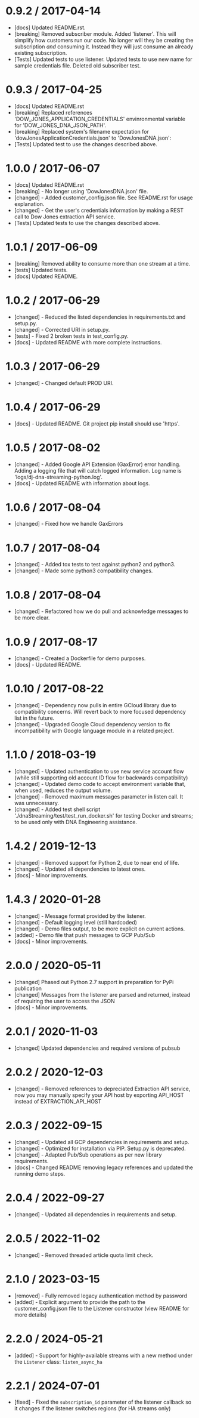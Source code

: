 0.9.2 / 2017-04-14
==================
- [docs] Updated README.rst. 
- [breaking] Removed subscriber module. Added 'listener'. This will simplify how customers run our code. No longer will they be creating
the subscription *and* consuming it. Instead they will just consume an already existing subscription.
- [Tests] Updated tests to use listener. Updated tests to use new name for sample credentials file. Deleted old subscriber test.

0.9.3 / 2017-04-25
==================
- [docs] Updated README.rst
- [breaking] Replaced references 'DOW_JONES_APPLICATION_CREDENTIALS' envinronmental variable for 'DOW_JONES_DNA_JSON_PATH'.
- [breaking] Replaced system's filename expectation for 'dowJonesApplicationCredentials.json' to 'DowJonesDNA.json':
- [Tests] Updated test to use the changes described above.

1.0.0 / 2017-06-07
==================
- [docs] Updated README.rst
- [breaking] - No longer using 'DowJonesDNA.json' file.
- [changed] - Added customer_config.json file. See README.rst for usage explanation.
- [changed] - Get the user's credentials information by making a REST call to Dow Jones extraction API service.
- [Tests] Updated tests to use the changes described above.

1.0.1 / 2017-06-09
==================
- [breaking] Removed ability to consume more than one stream at a time.
- [tests] Updated tests.
- [docs] Updated README.

1.0.2 / 2017-06-29
==================
- [changed] - Reduced the listed dependencies in requirements.txt and setup.py.
- [changed] - Corrected URI in setup.py.
- [tests] - Fixed 2 broken tests in test_config.py.
- [docs] - Updated README with more complete instructions.

1.0.3 / 2017-06-29
==================
- [changed] - Changed default PROD URI.

1.0.4 / 2017-06-29
==================
- [docs] - Updated README. Git project pip install should use 'https'.

1.0.5 / 2017-08-02
==================
- [changed] - Added Google API Extension (GaxError) error handling. Adding a logging file that will catch logged information. Log name is 'logs/dj-dna-streaming-python.log'.
- [docs] - Updated README with information about logs.  

1.0.6 / 2017-08-04
==================
- [changed] - Fixed how we handle GaxErrors

1.0.7 / 2017-08-04
==================
- [changed] - Added tox tests to test against python2 and python3.
- [changed] - Made some python3 compatibility changes. 

1.0.8 / 2017-08-04
==================
- [changed] - Refactored how we do pull and acknowledge messages to be more clear. 

1.0.9 / 2017-08-17
==================
- [changed] - Created a Dockerfile for demo purposes.
- [docs] - Updated README.

1.0.10 / 2017-08-22
==================
- [changed] - Dependency now pulls in entire GCloud library due to compatibility concerns. Will revert back to more focused dependency list in the future.
- [changed] - Upgraded Google Cloud dependency version to fix incompatibility with Google language module in a related project.

1.1.0 / 2018-03-19
==================
- [changed] - Updated authentication to use new service account flow (while still supporting old account ID flow for backwards compatibility)
- [changed] - Updated demo code to accept environment variable that, when used, reduces the output volume.
- [changed] - Removed maximum messages parameter in listen call. It was unnecessary.
- [changed] - Added test shell script './dnaStreaming/test/test_run_docker.sh' for testing Docker and streams; to be used only with DNA Engineering assistance.

1.4.2 / 2019-12-13
==================
- [changed] - Removed support for Python 2, due to near end of life.
- [changed] - Updated all dependencies to latest ones.
- [docs] - Minor improvements.

1.4.3 / 2020-01-28
==================
- [changed] - Message format provided by the listener.
- [changed] - Default logging level (still hardcoded)
- [changed] - Demo files output, to be more explicit on current actions.
- [added] - Demo file that push messages to GCP Pub/Sub
- [docs] - Minor improvements.

2.0.0 / 2020-05-11
==================
- [changed] Phased out Python 2.7 support in preparation for PyPi publication
- [changed] Messages from the listener are parsed and returned, instead of requiring the user to access the JSON
- [docs] - Minor improvements.

2.0.1 / 2020-11-03
==================
- [changed] Updated dependencies and required versions of pubsub

2.0.2 / 2020-12-03
==================
- [changed] - Removed references to depreciated Extraction API service, now you may manually specify your API host by exporting API_HOST instead of EXTRACTION_API_HOST

2.0.3 / 2022-09-15
==================
- [changed] - Updated all GCP dependencies in requirements and setup.
- [changed] - Optimized for installation via PIP. Setup.py is deprecated.
- [changed] - Adapted Pub/Sub operations as per new library requirements.
- [docs] - Changed README removing legacy references and updated the running demo steps.

2.0.4 / 2022-09-27
==================
- [changed] - Updated all dependencies in requirements and setup.

2.0.5 / 2022-11-02
==================
- [changed] - Removed threaded article quota limit check.

2.1.0 / 2023-03-15
==================
- [removed] - Fully removed legacy authentication method by password
- [added] - Explicit argument to provide the path to the customer_config.json file to the Listener constructor (view README for more details)

2.2.0 / 2024-05-21
==================
- [added] - Support for highly-available streams with a new method under the `Listener` class: `listen_async_ha`

2.2.1 / 2024-07-01
==================
- [fixed] - Fixed the `subscription_id` parameter of the listener callback so it changes if the listener switches regions (for HA streams only)